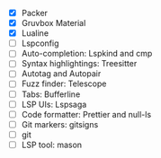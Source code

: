 - [x] Packer
- [x] Gruvbox Material
- [x] Lualine
- [ ] Lspconfig
- [ ] Auto-completion: Lspkind and cmp
- [ ] Syntax highlightings: Treesitter
- [ ] Autotag and Autopair
- [ ] Fuzz finder: Telescope
- [ ] Tabs: Bufferline
- [ ] LSP UIs: Lspsaga
- [ ] Code formatter: Prettier and null-ls
- [ ] Git markers: gitsigns
- [ ] git
- [ ] LSP tool: mason
